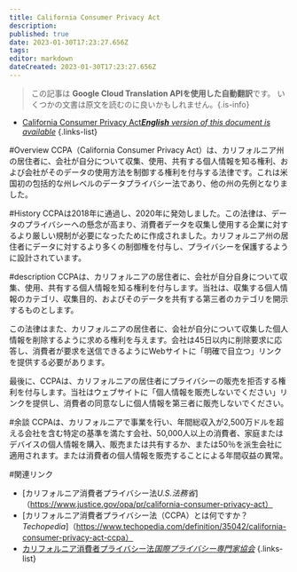 ```yaml
---
title: California Consumer Privacy Act
description: 
published: true
date: 2023-01-30T17:23:27.656Z
tags: 
editor: markdown
dateCreated: 2023-01-30T17:23:27.656Z
---
```


> この記事は **Google Cloud Translation APIを使用した自動翻訳**です。
いくつかの文書は原文を読むのに良いかもしれません。{.is-info}
- [California Consumer Privacy Act***English** version of this document is available*](/en/Knowledge-base/Dictionary/california-consumer-privacy-act)
{.links-list}


#Overview
CCPA（California Consumer Privacy Act）は、カリフォルニア州の居住者に、会社が自分について収集、使用、共有する個人情報を知る権利、および会社がそのデータの使用方法を制御する権利を付与する法律です。これは米国初の包括的な州レベルのデータプライバシー法であり、他の州の先例となりました。

#History
CCPAは2018年に通過し、2020年に発効しました。この法律は、データのプライバシーへの懸念が高まり、消費者データを収集し使用する企業に対するより厳しい規制が必要になったために作成されました。カリフォルニア州の居住者にデータに対するより多くの制御権を付与し、プライバシーを保護するように設計されています。

#description
CCPAは、カリフォルニアの居住者に、会社が自分自身について収集、使用、共有する個人情報を知る権利を付与します。当社は、収集する個人情報のカテゴリ、収集目的、およびそのデータを共有する第三者のカテゴリを開示するものとします。

この法律はまた、カリフォルニアの居住者に、会社が自分について収集した個人情報を削除するように求める権利を与えます。会社は45日以内に削除要求に応答し、消費者が要求を送信できるようにWebサイトに「明確で目立つ」リンクを提供する必要があります。

最後に、CCPAは、カリフォルニアの居住者にプライバシーの販売を拒否する権利を付与します。当社はウェブサイトに「個人情報を販売しないでください」リンクを提供し、消費者の同意なしに個人情報を第三者に販売しないでください。

#余談
CCPAは、カリフォルニアで事業を行い、年間総収入が2,500万ドルを超える会社を含む特定の基準を満たす会社、50,000人以上の消費者、家庭またはデバイスの個人情報を購入、販売または共有するか、または50％を派生会社に適用されます。または消費者の個人情報を販売することによる年間収益の異常。

#関連リンク
- [カリフォルニア消費者プライバシー法*U.S.法務省*]（https://www.justice.gov/opa/pr/california-consumer-privacy-act）
- [カリフォルニア消費者プライバシー法（CCPA）とは何ですか？*Techopedia*]（https://www.techopedia.com/definition/35042/california-consumer-privacy-act-ccpa）
- [カリフォルニア消費者プライバシー法*国際プライバシー専門家協会*](https://iapp.org/resources/data-protection/ccpa/)
{.links-list}